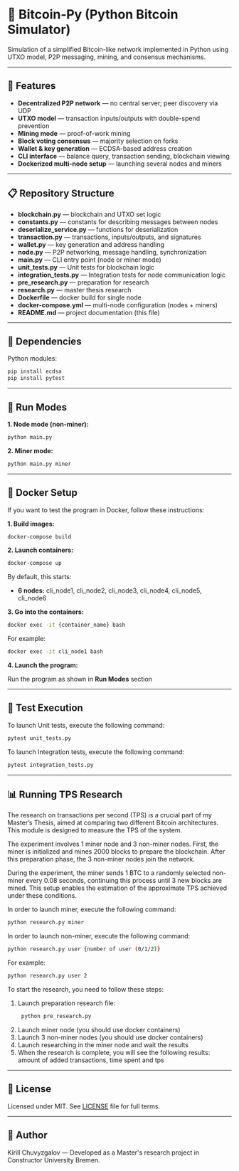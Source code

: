 # 🧱 Bitcoin‑Py (Python Bitcoin Simulator)

Simulation of a simplified Bitcoin-like network implemented in Python using UTXO model, P2P messaging, mining, and consensus mechanisms.

---

## 🚀 Features

- **Decentralized P2P network** — no central server; peer discovery via UDP
- **UTXO model** — transaction inputs/outputs with double-spend prevention
- **Mining mode** — proof-of-work mining
- **Block voting consensus** — majority selection on forks
- **Wallet & key generation** — ECDSA-based address creation
- **CLI interface** — balance query, transaction sending, blockchain viewing
- **Dockerized multi-node setup** — launching several nodes and miners

---

## 📋 Repository Structure

- **blockchain.py** — blockchain and UTXO set logic  
- **constants.py** — constants for describing messages between nodes  
- **deserialize_service.py** — functions for deserialization  
- **transaction.py** — transactions, inputs/outputs, and signatures 
- **wallet.py** — key generation and address handling  
- **node.py** — P2P networking, message handling, synchronization  
- **main.py** — CLI entry point (node or miner mode)
- **unit_tests.py** — Unit tests for blockchain logic
- **integration_tests.py** — Integration tests for node communication logic
- **pre_research.py** — preparation for research
- **research.py** — master thesis research
- **Dockerfile** — docker build for single node  
- **docker-compose.yml** — multi-node configuration (nodes + miners)  
- **README.md** — project documentation (this file)  


---

## 🧩 Dependencies

Python modules:

```bash
pip install ecdsa
pip install pytest
```


---

## 🚀 Run Modes

**1. Node mode (non-miner):**

```bash
python main.py
```

**2. Miner mode:**

```bash
python main.py miner
```


---

## 🐳 Docker Setup

If you want to test the program in Docker, follow these instructions:  

**1. Build images:**

```bash
docker-compose build
```

**2. Launch containers:**

```bash
docker-compose up
```

By default, this starts:

- **6 nodes:** cli_node1, cli_node2, cli_node3, cli_node4, cli_node5, cli_node6

**3. Go into the containers:**

```bash
docker exec -it {container_name} bash
```

For example:

```bash
docker exec -it cli_node1 bash
```

**4. Launch the program:**

Run the program as shown in **Run Modes** section


---

## 🧪 Test Execution 

To launch Unit tests, execute the following command:


```bash
pytest unit_tests.py
```

To launch Integration tests, execute the following command:


```bash
pytest integration_tests.py
```


---

## 📊 Running TPS Research

The research on transactions per second (TPS) is a crucial part of my Master’s Thesis, aimed at comparing two different Bitcoin architectures. This module is designed to measure the TPS of the system.  

The experiment involves 1 miner node and 3 non-miner nodes. First, the miner is initialized and mines 2000 blocks to prepare the blockchain. After this preparation phase, the 3 non-miner nodes join the network.  

During the experiment, the miner sends 1 BTC to a randomly selected non-miner every 0.08 seconds, continuing this process until 3 new blocks are mined. This setup enables the estimation of the approximate TPS achieved under these conditions.  

In order to launch miner, execute the following command:

```bash
python research.py miner
```

In order to launch non-miner, execute the following command:

```bash
python research.py user {number of user (0/1/2)}
```

For example:

```bash
python research.py user 2
```

To start the research, you need to follow these steps:  

1. Launch preparation research file:
   ```bash
    python pre_research.py
    ```
2. Launch miner node (you should use docker containers)  
3. Launch 3 non-miner nodes (you should use docker containers)  
5. Launch researching in the miner node and wait the results  
6. When the research is complete, you will see the following results: amount of added transactions, time spent and tps


---

## 📄 License

Licensed under MIT. See [LICENSE](./LICENSE) file for full terms.


---

## 🤝 Author

Kirill Chuvyzgalov — Developed as a Master's research project in Constructor University Bremen.
